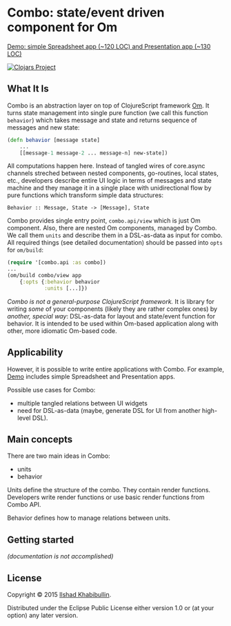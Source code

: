 # Combo: state/event driven component for Om

[Demo: simple Spreadsheet app (~120 LOC) and Presentation app (~130 LOC)](http://ilshad.com/combo)

[![Clojars Project](http://clojars.org/combo/latest-version.svg)](http://clojars.org/combo)

## What It Is

Combo is an abstraction layer on top of ClojureScript framework
[Om](http://omcljs.org). It turns state management into single pure
function (we call this function `behavior`) which takes message and
state and returns sequence of messages and new state:


```clojure
(defn behavior [message state]
	...
	[[message-1 message-2 ... message-n] new-state])
```

All computations happen here. Instead of tangled wires of core.async
channels streched between nested components, go-routines, local
states, etc., developers describe entire UI logic in terms of messages
and state machine and they manage it in a single place with unidirectional
flow by pure functions which transform simple data structures:


```
Behavior :: Message, State -> [Message], State
```

Combo provides single entry point, `combo.api/view` which is just Om
component. Also, there are nested Om components, managed by Combo.
We call them `units` and describe them in a DSL-as-data as input for
combo. All required things (see detailed documentation) should be
passed into `opts` for `om/build`:

```clojure
(require '[combo.api :as combo])
...
(om/build combo/view app
	{:opts {:behavior behavior
	        :units [...]})
```

_Combo is not a general-purpose ClojureScript framework._ It is
library for writing _some_ of your components (likely they are rather
complex ones) by _another, special way_: DSL-as-data for
layout and state/event function for behavior. It is intended to be
used within Om-based application along with other, more idiomatic
Om-based code.

## Applicability

However, it is possible to write entire applications with Combo. For
example, [Demo](http://ilshad.com/combo) includes simple
Spreadsheet  and Presentation apps.

Possible use cases for Combo:

- multiple tangled relations between UI widgets
- need for DSL-as-data (maybe, generate DSL for UI from another high-level DSL).

## Main concepts

There are two main ideas in Combo:

- units
- behavior

Units define the structure of the combo. They contain render functions.
Developers write render functions or use basic render functions from
Combo API.

Behavior defines how to manage relations between units.

## Getting started

_(documentation is not accomplished)_

## License

Copyright © 2015 [Ilshad Khabibullin](http://ilshad.com).

Distributed under the Eclipse Public License either version 1.0 or (at
your option) any later version.
